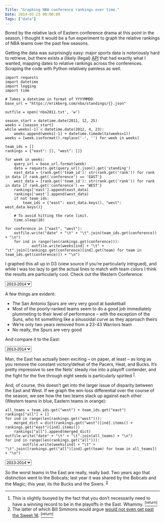```yaml
---
Title: "Graphing NBA conference rankings over time."
Date: 2014-03-23 00:00:00
Tags: ["data"]
---
```


<p>Bored by the relative lack of Eastern conference drama at this point in the season, I thought it would be a fun experiment to graph the relative rankings of NBA teams over the past few seasons.</p>


<p>Getting the data was surprisingly easy: major sports data is notoriously hard to retrieve, but there exists a (likely illegal) <a href="https://erikberg.com/api">API</a> that had exactly what I wanted, mapping dates to relative rankings across the conferences.  Scraping the code with Python relatively painless as well.</p>


<pre><code>import requests
import datetime
import logging
import time

# Takes a datetime in format of YYYYMMDD
base_url = "https://erikberg.com/nba/standings/{}.json"

outfile = open('nba2011.txt', 'w')

season_start = datetime.date(2011, 12, 25)
weeks = [season_start]
while weeks[-1] &lt; datetime.date(2012, 4, 23):
    weeks.append(weeks[-1] + datetime.timedelta(weeks=1))
weeks = [week.isoformat().replace('-', '') for week in weeks]

team_ids = []
rankings = {"east": [], "west": []}

for week in weeks:
    query_url = base_url.format(week)
    data = requests.get(query_url).json().get('standing')
    east_data = {rank.get('team_id'): str(rank.get('rank')) for rank in data if rank.get('conference') == 'EAST'}
    west_data = {rank.get('team_id'): str(rank.get('rank')) for rank in data if rank.get('conference') == 'WEST'}
    rankings['east'].append(east_data)
    rankings['west'].append(west_data)
    if not team_ids:
        team_ids = {"east": east_data.keys(), "west": west_data.keys()}

    # To avoid hitting the rate limit.
    time.sleep(10)

for conference in ["east", "west"]:
    outfile.write("date" + "\t" + "\t".join(team_ids.get(conference)) + "\n")
    for ind in range(len(rankings.get(conference))):
            outfile.write(weeks[ind] + "\t" + "\t".join([rankings.get(conference)[ind].get(team) for team in team_ids.get(conference)]) + "\n")
</code></pre>


<p>I graphed this all up in D3 (view source if you’re particularly intrigued), and while I was too lazy to get the actual lines to match with team colors I think the results are particularly cool.  Check out the Western Conference:</p>


<style type="text/css">

#west, #east, #both {
    font-size: 10px;
}

.axis path,
.axis line {
  fill: none;
  stroke: #000;
  shape-rendering: crispEdges;
}
 
.x.axis path {
  display: none;
}
 
.line {
  fill: none;
  stroke: steelblue;
  stroke-width: 1.5px;
}
 
.line:hover {
  stroke-width: 6px;
}
 
</style>


<p><select name="west">
<option value="2013">2013-2014</option>
<option value="2012">2012-2013</option>
<option value="2011">2011-2012</option>
</select>
</p>
<div id="west"></div>


<p>A few things are evident:</p>


<ul>
<li>The San Antonio Spurs are very very good at basketball</li>
<li>Most of the poorly-ranked teams seem to do a good job immediately plummeting to their level of performance – with the exception of the Suns, who hit something like a sinusoidal curve as they approach theirs</li>
<li>We’re only two years removed from a 23-43 Warriors team</li>
<li>No really, the Spurs are very good</li>
</ul>


<p>And compare it to the East:</p>


<p><select name="east">
<option value="2013">2013-2014</option>
<option value="2012">2012-2013</option>
<option value="2011">2011-2012</option>
</select>
</p>
<div id="east"></div>


<script src="http://d3js.org/d3.v3.js"></script>


<script type="text/javascript">
(function(){
    var margin = {top: 20, right: 80, bottom: 30, left: 50},
        width = 600 - margin.left - margin.right,
        height = 500 - margin.top - margin.bottom;

     
    var parseDate = d3.time.format("%Y%m%d").parse;
     
    var x = d3.time.scale()
        .range([0, width]);
     
    var y = d3.scale.linear()
        .range([height, 0]);
     
    var color = d3.scale.category10();
     
    var xAxis = d3.svg.axis()
        .scale(x)
        .orient("bottom");
     
    var yAxis = d3.svg.axis()
        .scale(y)
        .orient("left");
     
    var line = d3.svg.line()
        .interpolate("basis")
        .x(function(d) { return x(d.date); })
        .y(function(d) { return y(d.temperature); });
     
    var svg = d3.select("#west").append("svg")
        .attr("width", width + margin.left + margin.right)
        .attr("height", height + margin.top + margin.bottom)
      .append("g")
        .attr("transform", "translate(" + margin.left + "," + margin.top + ")");
     
    function fromCSV(filename) {
        d3.csv(filename, function(error, data) {
          color.domain(d3.keys(data[0]).filter(function(key) { return key !== "date"; }));
         
          data.forEach(function(d) {
            d.date = parseDate(d.date);
          });
         
          var cities = color.domain().map(function(name) {
            return {
              name: name,
              values: data.map(function(d) {
                return {date: d.date, temperature: +d[name]};
              })
            };
          });
         
          x.domain(d3.extent(data, function(d) { return d.date; }));
         
          y.domain([
            d3.max(cities, function(c) { return d3.max(c.values, function(v) { return v.temperature; }); }),
            d3.min(cities, function(c) { return d3.min(c.values, function(v) { return v.temperature; }); })
          ]);
         
          svg.append("g")
              .attr("class", "x axis")
              .attr("transform", "translate(0," + height + ")")
              .call(xAxis);
         
          svg.append("g")
              .attr("class", "y axis")
              .call(yAxis)
            .append("text")
              .attr("transform", "rotate(-90)")
              .attr("y", 6)
              .attr("dy", ".71em")
              .style("text-anchor", "end")
              .text("Ranking");
         
          var city = svg.selectAll(".city")
              .data(cities)
              .enter()
              .append("g")
              .attr("class", "city")
         
          city.append("path")
              .attr("class", "line")
              .attr("d", function(d) { return line(d.values); })
              .style("stroke", function(d) { 
                return color(d.name);
              });
         
          city.append("text")
              .datum(function(d) { return {name: d.name, value: d.values[d.values.length - 1]}; })
              .attr("transform", function(d) { return "translate(" + x(d.value.date) + "," + y(d.value.temperature) + ")"; })
              .attr("x", 3)
              .attr("dy", ".35em")
              .text(function(d) { return d.name; });
        });
    }

    fromCSV("/static/nbaw2013.txt");

    $("select[name='west']").change(function(e) {
        svg.selectAll(".city").remove();
        svg.selectAll(".axis").remove();
        fromCSV("/static/nbaw" + $("select[name='west']").val() + ".txt");
    });
})();
</script>


<script type="text/javascript">
(function(){
    var margin = {top: 20, right: 80, bottom: 30, left: 50},
        width = 600 - margin.left - margin.right,
        height = 500 - margin.top - margin.bottom;
     
    var parseDate = d3.time.format("%Y%m%d").parse;
     
    var x = d3.time.scale()
        .range([0, width]);
     
    var y = d3.scale.linear()
        .range([height, 0]);
     
    var color = d3.scale.category10();
     
    var xAxis = d3.svg.axis()
        .scale(x)
        .orient("bottom");
     
    var yAxis = d3.svg.axis()
        .scale(y)
        .orient("left");

    var voronoi = d3.geom.voronoi()
        .x(function(d) { return x(d.date); })
        .y(function(d) { return y(d.value); })
        .clipExtent([[-margin.left, -margin.top], [width + margin.right, height + margin.bottom]]);


    var line = d3.svg.line()
        .interpolate("basis")
        .x(function(d) { return x(d.date); })
        .y(function(d) { return y(d.temperature); });
     
    var svg = d3.select("#east").append("svg")
        .attr("width", width + margin.left + margin.right)
        .attr("height", height + margin.top + margin.bottom)
      .append("g")
        .attr("transform", "translate(" + margin.left + "," + margin.top + ")")


    var voronoiGroup = svg.append("g")
      .attr("class", "voronoi");
     
    function fromCSV(filename) {
        d3.csv(filename, function(error, data) {
          color.domain(d3.keys(data[0]).filter(function(key) { return key !== "date"; }));
         
          data.forEach(function(d) {
            d.date = parseDate(d.date);
          });
         
          var cities = color.domain().map(function(name) {
            return {
              name: name,
              values: data.map(function(d) {
                return {date: d.date, temperature: +d[name]};
              })
            };
          });
         
          x.domain(d3.extent(data, function(d) { return d.date; }));
         
          y.domain([
            d3.max(cities, function(c) { return d3.max(c.values, function(v) { return v.temperature; }); }),
            d3.min(cities, function(c) { return d3.min(c.values, function(v) { return v.temperature; }); })
          ]);
         
          svg.append("g")
              .attr("class", "x axis")
              .attr("transform", "translate(0," + height + ")")
              .call(xAxis);
         
          svg.append("g")
              .attr("class", "y axis")
              .call(yAxis)
            .append("text")
              .attr("transform", "rotate(-90)")
              .attr("y", 6)
              .attr("dy", ".71em")
              .style("text-anchor", "end")
              .text("Ranking");
         
          var city = svg.selectAll(".city")
              .data(cities)
              .enter()
              .append("g")
              .attr("class", "city")

         
          city.append("path")
              .attr("class", "line")
              .attr("d", function(d) { return line(d.values); })
              .style("stroke", function(d) { return color(d.name); });
         
          city.append("text")
              .datum(function(d) { return {name: d.name, value: d.values[d.values.length - 1]}; })
              .attr("transform", function(d) { return "translate(" + x(d.value.date) + "," + y(d.value.temperature) + ")"; })
              .attr("x", 3)
              .attr("dy", ".35em")
              .text(function(d) { return d.name; });
        });
    }

    fromCSV("/static/nbae2013.txt");

    $("select[name='east']").change(function(e) {
        svg.selectAll(".city").remove();
        svg.selectAll(".axis").remove();
        fromCSV("/static/nbae" + $("select[name='east']").val() + ".txt");
    });
})();
</script>


<p>Man, the East has actually been exciting – on paper, at least – as long as you remove the constant victory/defeat of the Pacers, Heat, and Bucks.  It’s pretty impressive to see the Nets’ steady rise into a playoff contender, and the fight for the five through eight seeds is particularly spirited <sup class="footnote-ref" id="fnref:1"><a href="#fn:1" rel="footnote">1</a></sup>.</p>


<p>And, of course, this doesn’t get into the larger issue of disparity between the East and West.  If we graph the win-loss differential over the course of the season, we see how the two teams stack up against each other (Western teams in blue, Eastern teams in orange):</p>


<pre><code>all_teams = team_ids.get("west") + team_ids.get("east")
rankings["all"] = []
for ind in range(len(rankings.get("west"))):
    merged_dict = dict(rankings.get("west")[ind].items() + rankings.get("east")[ind].items())
    rankings["all"].append(merged_dict)
outfile.write("date" + "\t" + "\t".join(all_teams) + "\n")
for ind in range(len(rankings.get("all"))):
        outfile.write(weeks[ind] + "\t" + "\t".join([rankings.get("all")[ind].get(team) for team in all_teams]) + "\n")
</code></pre>


<p><select name="both">
<option value="2013">2013-2014</option>
<option value="2012">2012-2013</option>
<option value="2011">2011-2012</option>
</select>
</p>
<div id="both"></div>


<script type="text/javascript">
(function(){
    var margin = {top: 20, right: 80, bottom: 30, left: 50},
        width = 600 - margin.left - margin.right,
        height = 500 - margin.top - margin.bottom;
     
    var parseDate = d3.time.format("%Y%m%d").parse;

    var east_teams = ["chicago-bulls","charlotte-bobcats","miami-heat","new-jersey-nets","philadelphia-76ers","milwaukee-bucks","new-york-knicks","detroit-pistons","cleveland-cavaliers","boston-celtics","washington-wizards","indiana-pacers","orlando-magic","toronto-raptors","atlanta-hawks"];
     
    var x = d3.time.scale()
        .range([0, width]);
     
    var y = d3.scale.linear()
        .range([height, 0]);
     
    var color = d3.scale.category10();
     
    var xAxis = d3.svg.axis()
        .scale(x)
        .orient("bottom");
     
    var yAxis = d3.svg.axis()
        .scale(y)
        .orient("left");

    var voronoi = d3.geom.voronoi()
        .x(function(d) { return x(d.date); })
        .y(function(d) { return y(d.value); })
        .clipExtent([[-margin.left, -margin.top], [width + margin.right, height + margin.bottom]]);


    var line = d3.svg.line()
        .interpolate("basis")
        .x(function(d) { return x(d.date); })
        .y(function(d) { return y(d.temperature); });
     
    var svg = d3.select("#both").append("svg")
        .attr("width", width + margin.left + margin.right)
        .attr("height", height + margin.top + margin.bottom)
      .append("g")
        .attr("transform", "translate(" + margin.left + "," + margin.top + ")")


    var voronoiGroup = svg.append("g")
      .attr("class", "voronoi");
     
    function fromCSV(filename) {
        d3.csv(filename, function(error, data) {
          color.domain(d3.keys(data[0]).filter(function(key) { return key !== "date"; }));
         
          data.forEach(function(d) {
            d.date = parseDate(d.date);
          });
         
          var cities = color.domain().map(function(name) {
            return {
              name: name,
              values: data.map(function(d) {
                return {date: d.date, temperature: +d[name]};
              })
            };
          });
         
          x.domain(d3.extent(data, function(d) { return d.date; }));
         
          y.domain([
            d3.min(cities, function(c) { return d3.min(c.values, function(v) { return v.temperature; }); }),
            d3.max(cities, function(c) { return d3.max(c.values, function(v) { return v.temperature; }); })
          ]);
         
          svg.append("g")
              .attr("class", "x axis")
              .attr("transform", "translate(0," + height + ")")
              .call(xAxis);
         
          svg.append("g")
              .attr("class", "y axis")
              .call(yAxis)
            .append("text")
              .attr("transform", "rotate(-90)")
              .attr("y", 6)
              .attr("dy", ".71em")
              .style("text-anchor", "end")
              .text("Win-Loss differential");
         
          var city = svg.selectAll(".city")
              .data(cities)
              .enter()
              .append("g")
              .attr("class", "city")

         
          city.append("path")
              .attr("class", "line")
              .attr("d", function(d) { return line(d.values); })
              .style("stroke", function(d) { 
                if (east_teams.indexOf(d.name) > -1)
                return color("1"); 
                return color("10");
              });
         
          city.append("text")
              .datum(function(d) { return {name: d.name, value: d.values[d.values.length - 1]}; })
              .attr("transform", function(d) { return "translate(" + x(d.value.date) + "," + y(d.value.temperature) + ")"; })
              .attr("x", 0)
              .attr("dy", ".35em")
              .text(function(d) { return d.name; });
        });
    }

    fromCSV("/static/nba2013b.txt");

    $("select[name='both']").change(function(e) {
        svg.selectAll(".city").remove();
        svg.selectAll(".axis").remove();
        fromCSV("/static/nba" + $("select[name='both']").val() + "b.txt");
    });
})();
</script>


<p>So the worst teams in the East are really, really bad.  Two years ago that distinction went to the Bobcats; last year it was shared by the Bobcats and the Magic; this year, its the Bucks and the Sixers. <sup class="footnote-ref" id="fnref:2"><a href="#fn:2" rel="footnote">2</a></sup></p>


<div class="footnotes">
<hr/>
<ol>
<li id="fn:1">This is slightly buoyed by the fact that you don’t necessarily need to have a winning record to be in the playoffs in the East.  Whammy.
 <a class="footnote-return" href="#fnref:1"><sup>[return]</sup></a></li>
<li id="fn:2">The latter of which Bill Simmons would argue <a href="http://grantland.com/the-triangle/nba-bag-figuring-out-the-ever-changing-pick-swapping-2014-draft/">would not even get past the Sweet 16</a>.
 <a class="footnote-return" href="#fnref:2"><sup>[return]</sup></a></li>
</ol>
</div>
	